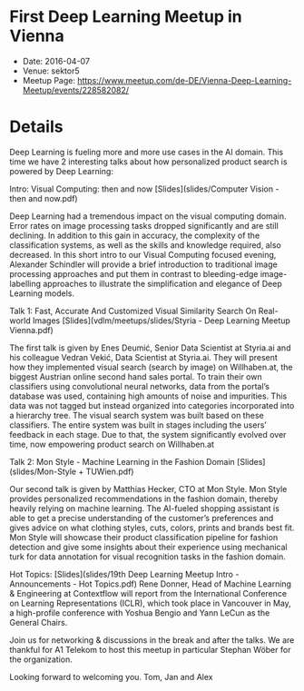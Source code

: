 # First Deep Learning Meetup in Vienna

* Date: 2016-04-07
* Venue: sektor5
* Meetup Page: https://www.meetup.com/de-DE/Vienna-Deep-Learning-Meetup/events/228582082/


# Details

Deep Learning is fueling more and more use cases in the AI domain. This time we have 2 interesting talks about how personalized product search is powered by Deep Learning:

Intro:
Visual Computing: then and now [Slides](slides/Computer Vision - then and now.pdf)

Deep Learning had a tremendous impact on the visual computing domain. Error rates on image processing tasks dropped significantly and are still declining. In addition to this gain in accuracy, the complexity of the classification systems, as well as the skills and knowledge required, also decreased. In this short intro to our Visual Computing focused evening, Alexander Schindler will provide a brief introduction to traditional image processing approaches and put them in contrast to bleeding-edge image-labelling approaches to illustrate the simplification and elegance of Deep Learning models.

Talk 1:
Fast, Accurate And Customized Visual Similarity Search On Real-world Images [Slides](vdlm/meetups/slides/Styria - Deep Learning Meetup Vienna.pdf)

The first talk is given by Enes Deumić, Senior Data Scientist at Styria.ai and his colleague Vedran Vekić, Data Scientist at Styria.ai. They will present how they implemented visual search (search by image) on Willhaben.at, the biggest Austrian online second hand sales portal. To train their own classifiers using convolutional neural networks, data from the portal’s database was used, containing high amounts of noise and impurities. This data was not tagged but instead organized into categories incorporated into a hierarchy tree. The visual search system was built based on these classifiers. The entire system was built in stages including the users’ feedback in each stage. Due to that, the system significantly evolved over time, now empowering product search on Willhaben.at

Talk 2:
Mon Style - Machine Learning in the Fashion Domain [Slides](slides/Mon-Style + TUWien.pdf)

Our second talk is given by Matthias Hecker, CTO at Mon Style. Mon Style provides personalized recommendations in the fashion domain, thereby heavily relying on machine learning. The AI-fueled shopping assistant is able to get a precise understanding of the customer’s preferences and gives advice on what clothing styles, cuts, colors, prints and brands best fit. Mon Style will showcase their product classification pipeline for fashion detection and give some insights about their experience using mechanical turk for data annotation for visual recognition tasks in the fashion domain.

Hot Topics: [Slides](slides/19th Deep Learning Meetup Intro - Announcements - Hot Topics.pdf)
Rene Donner, Head of Machine Learning & Engineering at Contextflow will report from the International Conference on Learning Representations (ICLR), which took place in Vancouver in May, a high-profile conference with Yoshua Bengio and Yann LeCun as the General Chairs.

Join us for networking & discussions in the break and after the talks.
We are thankful for A1 Telekom to host this meetup in particular Stephan Wöber for the organization.

Looking forward to welcoming you.
Tom, Jan and Alex


